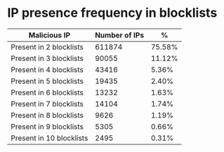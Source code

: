 # IP presence frequency in blocklists
| Malicious IP | Number of IPs | % |
|----|----|----|
| Present in 2 blocklists | 611874 | 75.58% |
| Present in 3 blocklists | 90055 | 11.12% |
| Present in 4 blocklists | 43416 | 5.36% |
| Present in 5 blocklists | 19435 | 2.40% |
| Present in 6 blocklists | 13232 | 1.63% |
| Present in 7 blocklists | 14104 | 1.74% |
| Present in 8 blocklists | 9626 | 1.19% |
| Present in 9 blocklists | 5305 | 0.66% |
| Present in 10 blocklists | 2495 | 0.31% |
